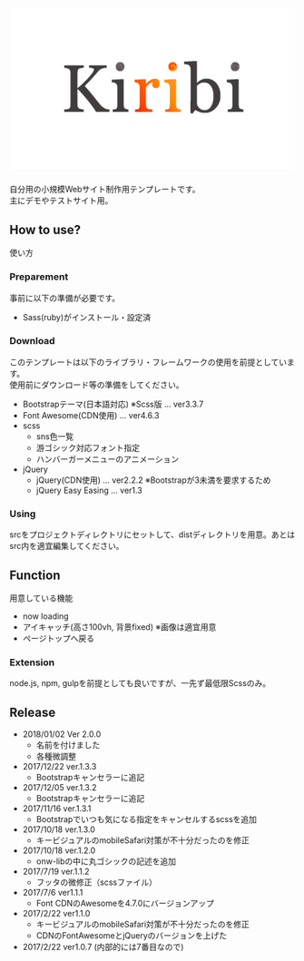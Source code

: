 # ![Kiribi](https://github.com/arm-band/kiribi/blob/master/misc/img/kiribi.png)

自分用の小規模Webサイト制作用テンプレートです。  
主にデモやテストサイト用。

## How to use?

使い方

### Preparement

事前に以下の準備が必要です。

- Sass(ruby)がインストール・設定済

### Download

このテンプレートは以下のライブラリ・フレームワークの使用を前提としています。  
使用前にダウンロード等の準備をしてください。

- Bootstrapテーマ(日本語対応) ※Scss版 … ver3.3.7
- Font Awesome(CDN使用) … ver4.6.3
- scss
    + sns色一覧
    + 游ゴシック対応フォント指定
    + ハンバーガーメニューのアニメーション
- jQuery
    + jQuery(CDN使用) … ver2.2.2 ※Bootstrapが3未満を要求するため
    + jQuery Easy Easing … ver1.3

### Using

srcをプロジェクトディレクトリにセットして、distディレクトリを用意。あとはsrc内を適宜編集してください。

## Function

用意している機能

- now loading
- アイキャッチ(高さ100vh, 背景fixed) ※画像は適宜用意
- ページトップへ戻る

### Extension

node.js, npm, gulpを前提としても良いですが、一先ず最低限Scssのみ。

## Release

- 2018/01/02 Ver 2.0.0
    - 名前を付けました
    - 各種微調整
- 2017/12/22 ver.1.3.3
    - Bootstrapキャンセラーに追記
- 2017/12/05 ver.1.3.2
    - Bootstrapキャンセラーに追記
- 2017/11/16 ver.1.3.1
    - Bootstrapでいつも気になる指定をキャンセルするscssを追加
- 2017/10/18 ver.1.3.0
    - キービジュアルのmobileSafari対策が不十分だったのを修正
- 2017/10/18 ver.1.2.0
    - onw-libの中に丸ゴシックの記述を追加
- 2017/7/19 ver.1.1.2
    - フッタの微修正（scssファイル）
- 2017/7/6  ver1.1.1
    - Font CDNのAwesomeを4.7.0にバージョンアップ
- 2017/2/22 ver1.1.0
    - キービジュアルのmobileSafari対策が不十分だったのを修正
    - CDNのFontAwesomeとjQueryのバージョンを上げた
- 2017/2/22 ver1.0.7 (内部的には7番目なので)